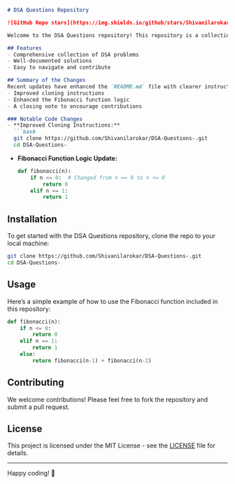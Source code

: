 ```markdown
# DSA Questions Repository

![GitHub Repo stars](https://img.shields.io/github/stars/Shivanilarokar/DSA-Questions-?style=social) ![GitHub forks](https://img.shields.io/github/forks/Shivanilarokar/DSA-Questions-?style=social)

Welcome to the DSA Questions repository! This repository is a collection of Data Structures and Algorithms (DSA) problems and their solutions, designed to help you understand and practice essential concepts in programming.

## Features
- Comprehensive collection of DSA problems
- Well-documented solutions
- Easy to navigate and contribute

## Summary of the Changes
Recent updates have enhanced the `README.md` file with clearer instructions and additional details, including:
- Improved cloning instructions
- Enhanced the Fibonacci function logic
- A closing note to encourage contributions

### Notable Code Changes
- **Improved Cloning Instructions:**
  ```bash
  git clone https://github.com/Shivanilarokar/DSA-Questions-.git
  cd DSA-Questions-
  ```
  
- **Fibonacci Function Logic Update:**
  ```python
  def fibonacci(n):
      if n <= 0:  # Changed from n == 0 to n <= 0
          return 0
      elif n == 1:
          return 1
  ```

## Installation
To get started with the DSA Questions repository, clone the repo to your local machine:
```bash
git clone https://github.com/Shivanilarokar/DSA-Questions-.git
cd DSA-Questions-
```

## Usage
Here’s a simple example of how to use the Fibonacci function included in this repository:
```python
def fibonacci(n):
    if n <= 0:
        return 0
    elif n == 1:
        return 1
    else:
        return fibonacci(n-1) + fibonacci(n-2)
```

## Contributing
We welcome contributions! Please feel free to fork the repository and submit a pull request.

## License
This project is licensed under the MIT License - see the [LICENSE](LICENSE) file for details.

----

Happy coding! 🎉
```